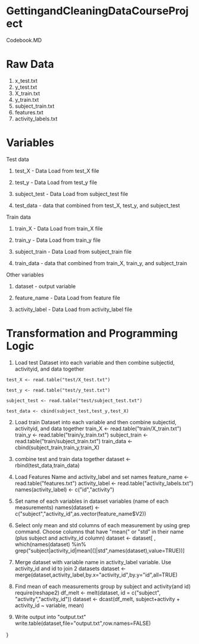 GettingandCleaningDataCourseProject
===================================

Codebook.MD

Raw Data
===================================
1. x_test.txt
2. y_test.txt
3. X_train.txt
4. y_train.txt
5. subject_train.txt
6. features.txt
7. activity_labels.txt

Variables
===================================
 Test data
 
  1. test_X - Data Load from test_X file
  
  2. test_y - Data Load from test_y file
  
  3. subject_test - Data Load from subject_test file
  
  4. test_data - data that combined from test_X, test_y, and subject_test
  
Train data  
  
  1. train_X - Data Load from train_X file
  
  2. train_y - Data Load from train_y file
  
  3. subject_train - Data Load from subject_train file
  
  4. train_data - data that combined from train_X, train_y, and subject_train

Other variables
 
  1. dataset - output variable
  
  2. feature_name - Data Load from feature file
  
  3. activity_label - Data Load from activity_label file
  
Transformation and Programming Logic
===================================
  
  1. Load test Dataset into each variable and then combine subjectid, activityid, and data together
  
    test_X <- read.table("test/X_test.txt")

    test_y <- read.table("test/y_test.txt")
  
    subject_test <- read.table("test/subject_test.txt")
  
    test_data <- cbind(subject_test,test_y,test_X)
  
  
  2. Load train Dataset into each variable and then combine subjectid, activityid, and data together
  train_X <- read.table("train/X_train.txt")
  train_y <- read.table("train/y_train.txt")
  subject_train <- read.table("train/subject_train.txt")
  train_data <- cbind(subject_train,train_y,train_X)
  
  3. combine test and train data together
  dataset <- rbind(test_data,train_data)
  
  4. Load Features Name and activity_label and set names
  feature_name <- read.table("features.txt")
  activity_label <- read.table("activity_labels.txt")
  names(activity_label) <- c("id","activity")
  
  5. Set name of each variables in dataset variables (name of each measurements)
  names(dataset) <- c("subject","activity_id",as.vector(feature_name$V2))
  
  6. Select only mean and std columns of each measurement by using grep command. Choose columns that have "mean(" or "std" in their name (plus subject and activity_id column) 
  dataset <- dataset[ , which(names(dataset) %in% grep("subject|activity_id|mean[(]|std",names(dataset),value=TRUE))]
  
  7. Merge dataset with variable name in activity_label variable. Use activity_id and id to join 2 datasets
  dataset <- merge(dataset,activity_label,by.x="activity_id",by.y="id",all=TRUE)
  

  8. Find mean of each measurements group by subject and activity(and id)
  require(reshape2)
  df_melt <- melt(dataset, id = c("subject", "activity","activity_id"))
  dataset <- dcast(df_melt, subject+activity + activity_id ~ variable, mean)
  
  9. Write output into "output.txt"
  write.table(dataset,file="output.txt",row.names=FALSE)
  
}
